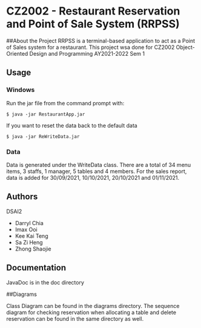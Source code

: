 # CZ2002 - Restaurant Reservation and Point of Sale System (RRPSS)

##About the Project
RRPSS is a terminal-based application to act as a Point of Sales system for a restaurant.
This project wsa done for CZ2002 Object-Oriented Design and Programming AY2021-2022 Sem 1

## Usage

### Windows

Run the jar file from the command prompt with:

`$ java -jar RestaurantApp.jar`

If you want to reset the data back to the default data

`$ java -jar ReWriteData.jar`

### Data

Data is generated under the WriteData class. 
There are a total of 34 menu items, 3 staffs, 1 manager, 5 tables and 4 members.
For the sales report, data is added for 30/09/2021, 10/10/2021, 20/10/2021 and 01/11/2021.

## Authors

DSAI2
- Darryl Chia
- Imax Ooi
- Kee Kai Teng
- Sa Zi Heng
- Zhong Shaojie

## Documentation

JavaDoc is in the doc directory

##Diagrams

Class Diagram can be found in the diagrams directory.
The sequence diagram for checking reservation when allocating a table and delete reservation can be found in the same directory as well.

